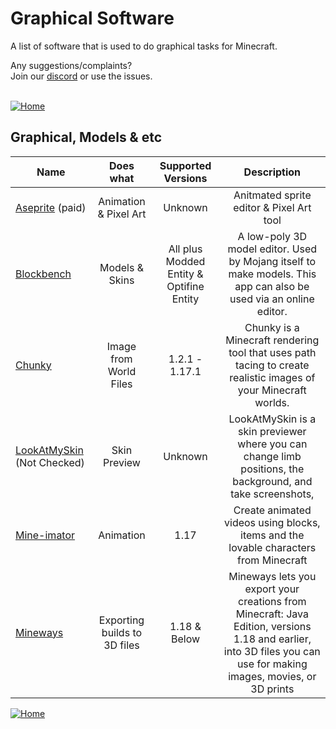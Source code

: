 # Graphical Software
A list of software that is used to do graphical tasks for Minecraft.

Any suggestions/complaints?<br>
Join our [discord](https://discord.gg/8nzHYhVUQS) or use the issues.<br><br>

[![Home](https://i.imgur.com/zGuelkW.png)](/README.md)

## Graphical, Models & etc

| Name | Does what | Supported Versions | Description |
| --- | :---: | :---: | :---: |
| [Aseprite](https://www.aseprite.org) (paid) | Animation & Pixel Art | Unknown | Anitmated sprite editor & Pixel Art tool |
| [Blockbench](https://www.blockbench.net) | Models & Skins | All plus Modded Entity & Optifine Entity | A low-poly 3D model editor. Used by Mojang itself to make models. This app can also be used via an online editor. |
| [Chunky](https://chunky.llbit.se) | Image from World Files | 1.2.1 - 1.17.1 | Chunky is a Minecraft rendering tool that uses path tacing to create realistic images of your Minecraft worlds. |
| [LookAtMySkin](https://www.planetminecraft.com/mod/lookatmyskin-v10---skin-previewer/) (Not Checked)| Skin Preview | Unknown | LookAtMySkin is a skin previewer where you can change limb positions, the background, and take screenshots, |
| [Mine-imator](https://www.mineimator.com) | Animation | 1.17 | Create animated videos using blocks, items and the lovable characters from Minecraft |
| [Mineways](https://www.mineimator.com) | Exporting builds to 3D files | 1.18 & Below | Mineways lets you export your creations from Minecraft: Java Edition, versions 1.18 and earlier, into 3D files you can use for making images, movies, or 3D prints |

[![Home](https://i.imgur.com/zGuelkW.png)](/README.md)
